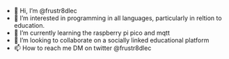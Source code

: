 - 👋 Hi, I’m @frustr8dlec
- 👀 I’m interested in programming in all languages, particularly in reltion to education.
- 🌱 I’m currently learning the raspberry pi pico and mqtt
- 💞️ I’m looking to collaborate on a socially linked educational platform
- 📫 How to reach me DM on twitter @frustr8dlec

<!---
frustr8dlec/frustr8dlec is a ✨ special ✨ repository because its `README.md` (this file) appears on your GitHub profile.
You can click the Preview link to take a look at your changes.
--->
